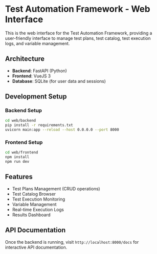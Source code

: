 # Test Automation Framework - Web Interface

This is the web interface for the Test Automation Framework, providing a user-friendly interface to manage test plans, test catalog, test execution logs, and variable management.

## Architecture

- **Backend**: FastAPI (Python)
- **Frontend**: VueJS 3
- **Database**: SQLite (for user data and sessions)

## Development Setup

### Backend Setup
```bash
cd web/backend
pip install -r requirements.txt
uvicorn main:app --reload --host 0.0.0.0 --port 8000
```

### Frontend Setup
```bash
cd web/frontend
npm install
npm run dev
```

## Features

- Test Plans Management (CRUD operations)
- Test Catalog Browser
- Test Execution Monitoring
- Variable Management
- Real-time Execution Logs
- Results Dashboard

## API Documentation

Once the backend is running, visit `http://localhost:8000/docs` for interactive API documentation.
